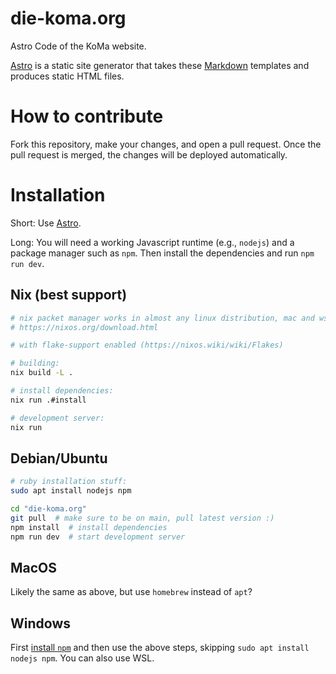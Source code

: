 # die-koma.org
Astro Code of the KoMa website.

[Astro](https://astro.build/) is a static site generator that takes
these [Markdown](https://commonmark.org/help/) templates and produces static HTML files.

# How to contribute

Fork this repository, make your changes, and open a pull request. Once
the pull request is merged, the changes will be deployed
automatically.

# Installation
Short: Use [Astro](https://astro.build/).

Long: You will need a working Javascript runtime (e.g., `nodejs`) and
a package manager such as `npm`. Then install the dependencies and run
`npm run dev`.

## Nix (best support)
```sh
# nix packet manager works in almost any linux distribution, mac and wsl1/2
# https://nixos.org/download.html

# with flake-support enabled (https://nixos.wiki/wiki/Flakes)

# building:
nix build -L .

# install dependencies:
nix run .#install

# development server:
nix run
```


## Debian/Ubuntu
```sh
# ruby installation stuff:
sudo apt install nodejs npm

cd "die-koma.org"
git pull  # make sure to be on main, pull latest version :)
npm install  # install dependencies
npm run dev  # start development server
```

## MacOS
Likely the same as above, but use `homebrew` instead of `apt`?


## Windows
First [install `npm`](https://nodejs.org/en/download) and then use the above steps, skipping `sudo apt install nodejs npm`. You can also use WSL.